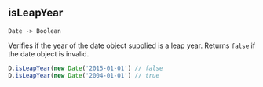 ## isLeapYear
`Date -> Boolean`

Verifies if the year of the date object supplied is a leap year. Returns `false` if
the date object is invalid.

```js
D.isLeapYear(new Date('2015-01-01') // false
D.isLeapYear(new Date('2004-01-01') // true
```
